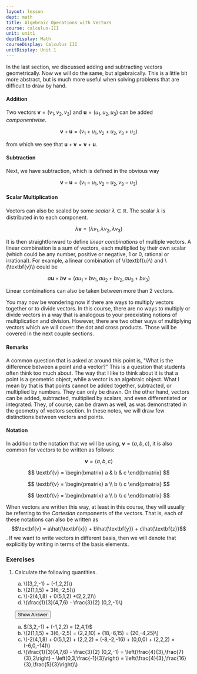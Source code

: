 ```yaml
---
layout: lesson
dept: math
title: Algebraic Operations with Vectors
course: calculus-III
unit: unit1
deptDisplay: Math
courseDisplay: Calculus III
unitDisplay: Unit 1
---
```


In the last section, we discussed adding and subtracting vectors geometrically. Now we will do the same, but algebraically. This is a little bit more abstract, but is much more useful when solving problems that are difficult to draw by hand.

#### Addition 
Two vectors $\textbf{v} = (v_1,v_2,v_3)$ and $\textbf{u} = (u_1,u_2,u_3)$ can be added *componentwise*.

$$ \textbf{v} + \textbf{u} = (v_1+u_1,v_2+u_2,v_3+u_3) $$

from which we see that $\textbf{u} + \textbf{v} = \textbf{v} + \textbf{u}$.

#### Subtraction
Next, we have subtraction, which is defined in the obvious way 

$$ \textbf{v} - \textbf{u} = (v_1-u_1,v_2-u_2,v_3-u_3) $$

#### Scalar Multiplication

Vectors can also be scaled by some *scalar* $\lambda \in \mathbb{R}$. The scalar $\lambda$ is distributed in to each component.

$$ \lambda\textbf{v} = (\lambda v_1, \lambda v_2, \lambda v_3) $$

It is then straightforward to define *linear combinations* of multiple vectors. A linear combination is a sum of vectors, each multiplied by their own scalar (which could be any number, positive or negative, 1 or 0, rational or irrational). For example, a linear combination of \\(\textbf{u}\\) and \\(\textbf{v}\\) could be 

$$ a\textbf{u} + b\textbf{v} = (au_1 + bv_1,au_2 + bv_2, au_3 + bv_3) $$

Linear combinations can also be taken between more than 2 vectors. 

You may now be wondering now if there are ways to multiply vectors together or to divide vectors. In this course, there are no ways to multiply or divide vectors in a way that is analogous to your preexisting notions of multiplication and division. However, there are two other ways of multiplying vectors which we will cover: the dot and cross products. Those will be covered in the next couple sections. 


#### Remarks
A common question that is asked at around this point is, "What is the difference between a point and a vector?" This is a question that students often think too much about. The way that I like to think about it is that a point is a geometric object, while a vector is an algebraic object. What I mean by that is that points cannot be added together, subtracted, or multiplied by numbers. They can only be drawn. On the other hand, vectors can be added, subtracted, multiplied by scalars, and even differentiated or integrated. They, of course, can be drawn as well, as was demonstrated in the geometry of vectors section. In these notes, we will draw few distinctions between vectors and points.

#### Notation
In addition to the notation that we will be using, $\textbf{v} = (a,b,c)$, it is also common for vectors to be written as follows:

$$ \textbf{v} = \langle a,b,c \rangle $$

$$ \textbf{v} = \begin{bmatrix} a & b & c \end{bmatrix} $$

$$ \textbf{v} = \begin{pmatrix} a \\ b \\ c \end{pmatrix} $$

$$ \textbf{v} = \begin{bmatrix} a \\ b \\ c \end{bmatrix} $$

When vectors are written this way, at least in this course, they will usually be referring to the *Cartesian* components of the vectors. That is, each of these notations can also be written as $$\textbf{v} = a\hat{\textbf{x}} + b\hat{\textbf{y}} + c\hat{\textbf{z}}$$.  If we want to write vectors in different basis, then we will denote that explicitly by writing in terms of the basis elements.


### Exercises

<ol>
<li> <div> Calculate the following quantities.
<ol type = "a">
<li> \((3,2,-1) + (-1,2,2)\)</li>
<li> \(2(1,1,5) + 3(6,-2,5)\)</li>
<li> \(-2(4,1,8) + 0(5,1,2) +(2,2,2)\)</li>
<li> \(\frac{1}{3}(4,7,6) - \frac{3}{2} (0,2,-1)\)</li>
</ol>
 </div>

<button onclick="myFunction('answer1')" class="answerButton">Show Answer</button>
<div  id="answer1" class="answer">
<ol type = "a">
<li> $(3,2,-1) + (-1,2,2) = (2,4,1)$</li>
<li> \(2(1,1,5) + 3(6,-2,5) = (2,2,10) + (18,-6,15) = (20,-4,25)\)</li>
<li> \(-2(4,1,8) + 0(5,1,2) + (2,2,2) = (-8,-2,-16) + (0,0,0) + (2,2,2) = (-6,0,-14)\)</li>
<li> \(\frac{1}{3}(4,7,6) - \frac{3}{2} (0,2,-1) = \left(\frac{4}{3},\frac{7}{3},2\right) - \left(0,3,\frac{-1}{3}\right) = \left(\frac{4}{3},\frac{16}{3},\frac{5}{3}\right)\)</li>
</ol>
</div> </li>


</ol>

